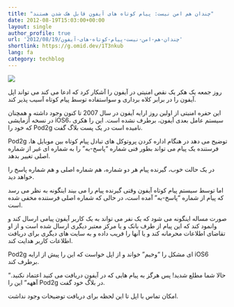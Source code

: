```yaml
---
title: "چندان هم امن نیست: پیام کوتاه های آیفون قابل هک شدن هستند"
date: 2012-08-19T15:03:00+00:00
layout: single
author_profile: true
url: '2012/08/19/چندان-هم-امن-نیست-پیام-کوتاه-های-آیفون'
shortlink: https://g.omid.dev/1T3nkub
lang: fa
category: techblog
---
```

![](/images/2012/08/iPhone3GS5.jpg)

روز جمعه یک هکر یک نقص امنیتی در آیفون را آشکار کرد که ادعا می کند می تواند اپل آیفون را در برابر کلاه برداری و سواستفاده توسط پیام کوتاه آسیب پذیر کند.

این حفره امنیتی از اولین روز ارایه آیفون در سال 2007 تا کنون وجود داشته و همچنان در نسخه آزمایشی iOS6، سیستم عامل بعدی آیفون، برطرف نشده است. این را هکری که خود را Pod2g نامیده است در یک پست بلاگ گفت.

Pod2g توضیح می دهد در هنگام اداره کردن پروتوکل های تبادل پیام کوتاه بین موبایل ها، فرستنده یک پیام می تواند بطور فنی شماره “پاسخ-به” را به شماره ای غیر از شماره اصلی تغییر بدهد.

در یک حالت خوب، گیرنده پیام هر دو شماره، هم شماره اصلی و هم شماره پاسخ را خواهد دید.

اما توسط سیستم پیام کوتاه آیفون وقتی گیرنده پیام را می بیند اینگونه به نظر می رسد که پیام از شماره “پاسخ-به” آمده است، در حالی که شماره اصلی فرستنده مخفی شده است.

صورت مساله اینگونه می شود که یک نفر می تواند به یک کاربر آیفون پیامی ارسال کند و وانمود کند که این پیام از طرف بانک و یا مرکز معتبر دیگری ارسال شده است و از او تقاضای اطلاعات محرمانه کند و یا آنها را فریب داده و به سایت های دیگری برای دریافت اطلاعات کاربر هدایت کند.

Pod2g ای مشکل را “وخیم” خواند و از اپل خواست که این را پیش از ارایه iOS6 برطرف کند.

“حالا شما مطلع شدید! پس هرگز به پیام هایی که در آیفون دریافت می کنید اعتماد نکنید. آههه” این را Pod2g در بلاگ خود گفت.

امکان تماس با اپل تا این لحظه برای دریافت توضیحات وجود نداشت.